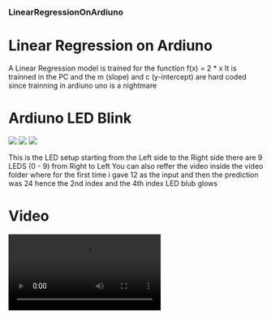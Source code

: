 ### LinearRegressionOnArdiuno

# Linear Regression on Ardiuno
<p>

A Linear Regression model is trained for the function f(x) = 2 * x
It is trainned in the PC
and the m (slope) and c (y-intercept) are hard coded
since trainning in ardiuno uno is a nightmare

</p>

# Ardiuno LED Blink


![](images/IMG_20210724_110601.png)
![](images/IMG_20210724_110611.png)
![](images/IMG_20210724_110625.png)

<p>
  This is the LED setup starting from the Left side to the Right  side there are 9 LEDS (0 - 9) from Right to Left 
  You can also reffer the video inside the video folder
  where for the first time i gave 12 as the input and then the prediction was 24 hence the 2nd index and the 4th index LED blub glows
</p>

# Video
![](vid/VID_20210724_110821.mp4)

